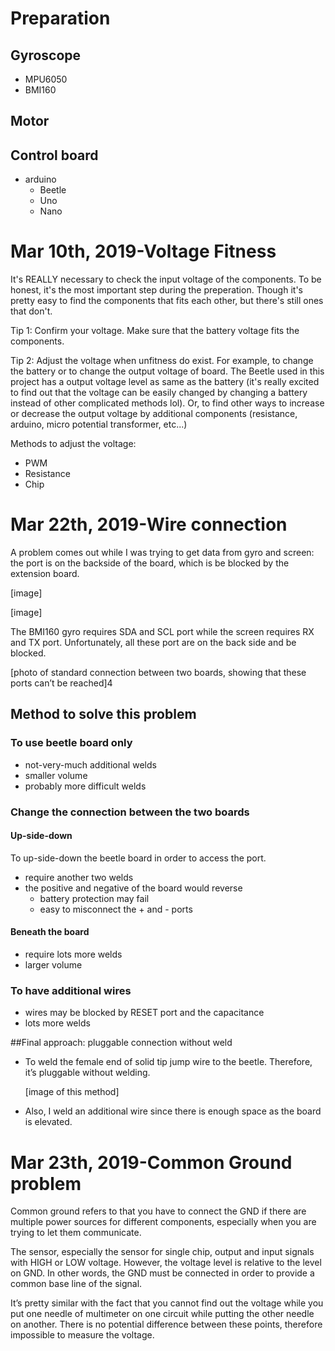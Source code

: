 # Preparation

## Gyroscope

- MPU6050
- BMI160

## Motor

## Control board

- arduino
  - Beetle
  - Uno
  - Nano



# Mar 10th, 2019-Voltage Fitness

It's REALLY necessary to check the input voltage of the components. To be honest, it's the most important step during the preperation. Though it's pretty easy to find the components that fits each other, but there's still ones that don't.

Tip 1: Confirm your voltage. Make sure that the battery voltage fits the components.

Tip 2: Adjust the voltage when unfitness do exist. For example, to change the battery or to change the output voltage of board. The Beetle used in this project has a output voltage level as same as the battery (it's really excited to find out that the voltage can be easily changed by changing a battery instead of other complicated methods lol). Or, to find other ways to increase or decrease the output voltage by additional components (resistance, arduino, micro potential transformer, etc...)

Methods to adjust the voltage:
- PWM
- Resistance
- Chip



# Mar 22th, 2019-Wire connection

A problem comes out while I was trying to get data from gyro and screen: the port is on the backside of the board, which is be blocked by the extension board.

[image]

[image]

The BMI160 gyro requires SDA and SCL port while the screen requires RX and TX port. Unfortunately, all these port are on the back side and be blocked.

[photo of standard connection between two boards, showing that these ports can’t be reached]4

## Method to solve this problem

### To use beetle board only

- not-very-much additional welds
- smaller volume
- probably more difficult welds

### Change the connection between the two boards

#### Up-side-down

To up-side-down the beetle board in order to access the port.

- require another  two welds
- the positive and negative of the board would reverse
  - battery protection may fail
  - easy to misconnect the + and - ports

#### Beneath the board

- require lots more welds
- larger volume

### To have additional wires

- wires may be blocked by RESET  port and the capacitance
- lots more welds

##Final approach: pluggable connection without weld

- To weld the female end of solid tip jump wire to the beetle. Therefore, it’s pluggable without welding. 

  [image of this method]

- Also, I weld an additional wire since there is enough space as the board is elevated. 



# Mar 23th, 2019-Common Ground problem

Common ground refers to that you have to connect the GND if there are multiple power sources for different components, especially when you are trying to let them communicate.

The sensor, especially the sensor for single chip, output and input signals with HIGH or LOW voltage. However,  the voltage level is relative to the level on GND. In other words, the GND must be connected in order to provide a common base line of the signal. 

It’s pretty similar with the fact that you cannot find out the voltage while you put one needle of multimeter on one circuit while putting the other needle on another. There is no potential difference between these points, therefore impossible to measure the voltage.
